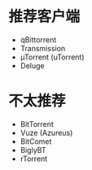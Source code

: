 # 推荐客户端




- qBittorrent
- Transmission
- µTorrent (uTorrent)
- Deluge

# 不太推荐
- BitTorrent
- Vuze (Azureus)
- BitComet
- BiglyBT
- rTorrent




